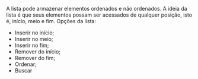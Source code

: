 A lista pode armazenar elementos ordenados e não ordenados. A ideia da lista é que seus elementos possam ser acessados de qualquer posição, isto é, início, meio e fim. Opções da lista:

- Inserir no início;
- Inserir no meio;
- Inserir no fim;
- Remover do início;
- Remover do fim;
- Ordenar;
- Buscar